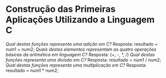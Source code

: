 #  Construção das Primeiras Aplicações Utilizando a Linguagem C
_Qual destas funções representa uma adição em C?_
Resposta: resultado = num1 + num2;
_Quais destes elementos representam as quatro operações básicas da aritmética em linguagem C?_
Resposta: (+, -, *, /)
_Qual destas funções representa uma divisão em C?_
Resposta: resultado = num1 / num2;
_Qual destas funções representa uma multiplicação em C?_
Resposta: resultado = num1 * num2;